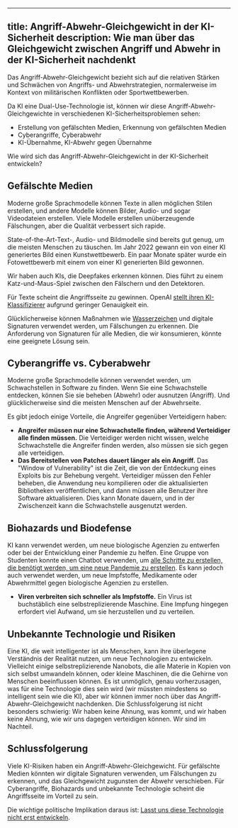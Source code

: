 

---
title: Angriff-Abwehr-Gleichgewicht in der KI-Sicherheit
description: Wie man über das Gleichgewicht zwischen Angriff und Abwehr in der KI-Sicherheit nachdenkt
---

Das Angriff-Abwehr-Gleichgewicht bezieht sich auf die relativen Stärken und Schwächen von Angriffs- und Abwehrstrategien, normalerweise im Kontext von militärischen Konflikten oder Sportwettbewerben.

Da KI eine Dual-Use-Technologie ist, können wir diese Angriff-Abwehr-Gleichgewichte in verschiedenen KI-Sicherheitsproblemen sehen:

- Erstellung von gefälschten Medien, Erkennung von gefälschten Medien
- Cyberangriffe, Cyberabwehr
- KI-Übernahme, KI-Abwehr gegen Übernahme

Wie wird sich das Angriff-Abwehr-Gleichgewicht in der KI-Sicherheit entwickeln?

## Gefälschte Medien

Moderne große Sprachmodelle können Texte in allen möglichen Stilen erstellen, und andere Modelle können Bilder, Audio- und sogar Videodateien erstellen.
Viele Modelle erstellen unüberzeugende Fälschungen, aber die Qualität verbessert sich rapide.

State-of-the-Art-Text-, Audio- und Bildmodelle sind bereits gut genug, um die meisten Menschen zu täuschen.
Im Jahr 2022 gewann ein von einer KI generiertes Bild einen Kunstwettbewerb.
Ein paar Monate später wurde ein Fotowettbewerb mit einem von einer KI generierten Bild gewonnen.

Wir haben auch KIs, die Deepfakes erkennen können.
Dies führt zu einem Katz-und-Maus-Spiel zwischen den Fälschern und den Detektoren.

Für Texte scheint die Angriffsseite zu gewinnen.
OpenAI [stellt ihren KI-Klassifizierer](https://news.ycombinator.com/item?id=36862850) aufgrund geringer Genauigkeit ein.

Glücklicherweise können Maßnahmen wie [Wasserzeichen](https://arxiv.org/abs/2303.07205) und digitale Signaturen verwendet werden, um Fälschungen zu erkennen.
Die Anforderung von Signaturen für alle Medien, die wir konsumieren, könnte eine geeignete Lösung sein.

## Cyberangriffe vs. Cyberabwehr

Moderne große Sprachmodelle können verwendet werden, um Schwachstellen in Software zu finden.
Wenn Sie eine Schwachstelle entdecken, können Sie sie beheben (Abwehr) oder ausnutzen (Angriff).
Und glücklicherweise sind die meisten Menschen auf der Abwehrseite.

Es gibt jedoch einige Vorteile, die Angreifer gegenüber Verteidigern haben:

- **Angreifer müssen nur eine Schwachstelle finden, während Verteidiger alle finden müssen.** Die Verteidiger werden nicht wissen, welche Schwachstelle die Angreifer finden werden, also müssen sie sich gegen alle verteidigen.
- **Das Bereitstellen von Patches dauert länger als ein Angriff.** Das "Window of Vulnerability" ist die Zeit, die von der Entdeckung eines Exploits bis zur Behebung vergeht. Verteidiger müssen den Fehler beheben, die Anwendung neu kompilieren oder die aktualisierten Bibliotheken veröffentlichen, und dann müssen alle Benutzer ihre Software aktualisieren. Dies kann Monate dauern, und in der Zwischenzeit kann die Schwachstelle ausgenutzt werden.

## Biohazards und Biodefense

KI kann verwendet werden, um neue biologische Agenzien zu entwerfen oder bei der Entwicklung einer Pandemie zu helfen.
Eine Gruppe von Studenten konnte einen Chatbot verwenden, um [alle Schritte zu erstellen, die benötigt werden, um eine neue Pandemie zu erstellen](https://arxiv.org/abs/2306.03809).
Es kann jedoch auch verwendet werden, um neue Impfstoffe, Medikamente oder Abwehrmittel gegen biologische Agenzien zu erstellen.

- **Viren verbreiten sich schneller als Impfstoffe.** Ein Virus ist buchstäblich eine selbstreplizierende Maschine. Eine Impfung hingegen erfordert viel Aufwand, um sie herzustellen und zu verteilen.

## Unbekannte Technologie und Risiken

Eine KI, die weit intelligenter ist als Menschen, kann ihre überlegene Verständnis der Realität nutzen, um neue Technologien zu entwickeln.
Vielleicht einige selbstreplizierende Nanobots, die alle Materie in Kopien von sich selbst umwandeln können, oder kleine Maschinen, die die Gehirne von Menschen beeinflussen können.
Es ist unmöglich, genau vorherzusagen, was für eine Technologie dies sein wird (wir müssten mindestens so intelligent sein wie die KI), aber wir können immer noch über das Angriff-Abwehr-Gleichgewicht nachdenken.
Die Schlussfolgerung ist nicht besonders schwierig: Wir haben keine Ahnung, was kommt, und wir haben keine Ahnung, wie wir uns dagegen verteidigen können.
Wir sind im Nachteil.

## Schlussfolgerung

Viele KI-Risiken haben ein Angriff-Abwehr-Gleichgewicht.
Für gefälschte Medien könnten wir digitale Signaturen verwenden, um Fälschungen zu erkennen, und das Gleichgewicht zugunsten der Abwehr verschieben.
Für Cyberangriffe, Biohazards und unbekannte Technologie scheint die Angriffsseite im Vorteil zu sein.

Die wichtige politische Implikation daraus ist: [Lasst uns diese Technologie nicht erst entwickeln](/proposal).